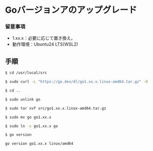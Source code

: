 # Goバージョンアのアップグレード

### 留意事項

* 1.xx.x：必要に応じて置き換え。
* 動作環境：Ubuntu24 LTS(WSL2)

## 手順 

```bash
$ cd /usr/local/src
```

```bash
$ sudo curl -L "https://go.dev/dl/go1.xx.x.linux-amd64.tar.gz" -O
```

```bash
$ cd ..
```

```bash
$ sudo unlink go
```

```bash
$ sudo tar xvf src/go1.xx.x.linux-amd64.tar.gz
```

```bash
$ sudo mv go go1.xx.x
```

```bash
$ sudo ln -s go1.xx.x go
```

```bash
$ go version
```

```bash
go version go1.xx.x linux/amd64
```
